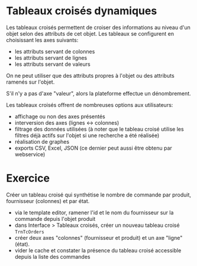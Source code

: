 Tableaux croisés dynamiques
====================

Les tableaux croisés permettent de croiser des informations au niveau d'un objet selon des attributs de cet objet. Les tableaux se configurent en choisissant les axes suivants:
- les attributs servant de colonnes
- les attributs servant de lignes
- les attributs servant de valeurs

On ne peut utiliser que des attributs propres à l'objet ou des attributs ramenés sur l'objet.

S'il n'y a pas d'axe "valeur", alors la plateforme effectue un dénombrement.

Les tableaux croisés offrent de nombreuses options aux utilisateurs:
- affichage ou non des axes présentés
- interversion des axes (lignes <-> colonnes)
- filtrage des données utilisées (à noter que le tableau croisé utilise les filtres déjà actifs sur l'objet si une recherche a été réalisée)
- réalisation de graphes
- exports CSV, Excel, JSON (ce dernier peut aussi être obtenu par webservice)

Exercice
====================

Créer un tableau croisé qui synthétise le nombre de commande par produit, fournisseur (colonnes) et par état.

- via le template editor, ramener l'id et le nom du fournisseur sur la commande depuis l'objet produit
- dans Interface > Tableaux croisés, créer un nouveau tableau croisé `TrnTcOrders`
- créer deux axes "colonnes" (fournisseur et produit) et un axe "ligne" (état). 
- vider le cache et constater la présence du tableau croisé accessible depuis la liste des commandes  